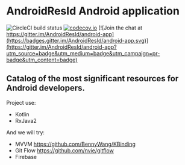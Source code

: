 # AndroidResId Android application
![CircleCI build status](https://circleci.com/gh/AndroidResId/AndroidResId-android-app.svg?style=shield)
[![codecov.io](https://codecov.io/github/AndroidResId/AndroidResId-android-app/coverage.svg?branch=master)](https://codecov.io/github/AndroidResId/AndroidResId-android-app?branch=master)
[![Join the chat at https://gitter.im/AndroidResId/android-app](https://badges.gitter.im/AndroidResId/android-app.svg)](https://gitter.im/AndroidResId/android-app?utm_source=badge&utm_medium=badge&utm_campaign=pr-badge&utm_content=badge)

## Catalog of the most significant resources for Android developers.

Project use:
* Kotlin
* RxJava2

And we will try:
* MVVM https://github.com/BennyWang/KBinding
* Git Flow https://github.com/nvie/gitflow
* Firebase
